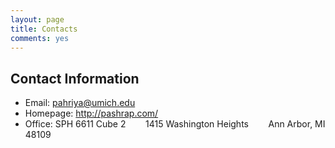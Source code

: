 ```yaml
---
layout: page
title: Contacts
comments: yes
---
```


Contact Information
-------------------

- Email: <pahriya@umich.edu>
- Homepage: <http://pashrap.com/>
- Office: SPH 6611 Cube 2
        1415 Washington Heights
        Ann Arbor, MI 48109


